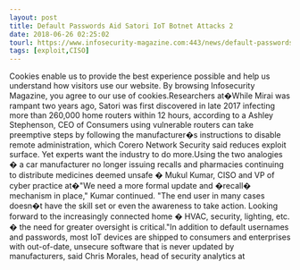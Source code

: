 ```yaml
---
layout: post
title: Default Passwords Aid Satori IoT Botnet Attacks 2
date: 2018-06-26 02:25:02
tourl: https://www.infosecurity-magazine.com:443/news/default-passwords-aid-satori-iot/
tags: [exploit,CISO]
---
```

Cookies enable us to provide the best experience possible and help us understand how visitors use our website. By browsing Infosecurity Magazine, you agree to our use of cookies.Researchers at�While Mirai was rampant two years ago, Satori was first discovered in late 2017 infecting more than 260,000 home routers within 12 hours, according to a Ashley Stephenson, CEO of Consumers using vulnerable routers can take preemptive steps by following the manufacturer�s instructions to disable remote administration, which Corero Network Security said reduces exploit surface. Yet experts want the industry to do more.Using the two analogies � a car manufacturer no longer issuing recalls and pharmacies continuing to distribute medicines deemed unsafe � Mukul Kumar, CISO and VP of cyber practice at�"We need a more formal update and �recall� mechanism in place," Kumar continued. "The end user in many cases doesn�t have the skill set or even the awareness to take action. Looking forward to the increasingly connected home � HVAC, security, lighting, etc. � the need for greater oversight is critical."In addition to default usernames and passwords, most IoT devices are shipped to consumers and enterprises with out-of-date, unsecure software that is never updated by manufacturers, said Chris Morales, head of security analytics at 